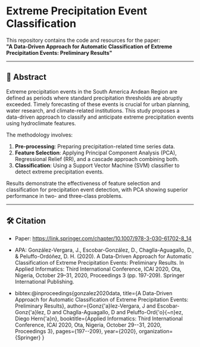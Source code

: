 # Extreme Precipitation Event Classification  

This repository contains the code and resources for the paper:  
**"A Data-Driven Approach for Automatic Classification of Extreme Precipitation Events: Preliminary Results"**  

---

## 📄 Abstract  
Extreme precipitation events in the South America Andean Region are defined as periods where standard precipitation thresholds are abruptly exceeded. Timely forecasting of these events is crucial for urban planning, water research, and climate-related institutions. This study proposes a data-driven approach to classify and anticipate extreme precipitation events using hydroclimate features.  

The methodology involves:  
1. **Pre-processing**: Preparing precipitation-related time series data.  
2. **Feature Selection**: Applying Principal Component Analysis (PCA), Regressional Relief (RR), and a cascade approach combining both.  
3. **Classification**: Using a Support Vector Machine (SVM) classifier to detect extreme precipitation events.  

Results demonstrate the effectiveness of feature selection and classification for precipitation event detection, with PCA showing superior performance in two- and three-class problems.  

---

## 🛠️ Citation
- Paper: https://link.springer.com/chapter/10.1007/978-3-030-61702-8_14

- APA: González-Vergara, J., Escobar-González, D., Chaglla-Aguagallo, D., & Peluffo-Ordóñez, D. H. (2020). A Data-Driven Approach for Automatic Classification of Extreme Precipitation Events: Preliminary Results. In Applied Informatics: Third International Conference, ICAI 2020, Ota, Nigeria, October 29–31, 2020, Proceedings 3 (pp. 197-209). Springer International Publishing.

- bibtex:@inproceedings{gonzalez2020data,
  title={A Data-Driven Approach for Automatic Classification of Extreme Precipitation Events: Preliminary Results},
  author={Gonz{\'a}lez-Vergara, J and Escobar-Gonz{\'a}lez, D and Chaglla-Aguagallo, D and Peluffo-Ord{\'o}{\~n}ez, Diego Hern{\'a}n},
  booktitle={Applied Informatics: Third International Conference, ICAI 2020, Ota, Nigeria, October 29--31, 2020, Proceedings 3},
  pages={197--209},
  year={2020},
  organization={Springer}
}
